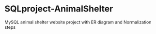 # SQLproject-AnimalShelter
MySQL animal shelter website project with ER diagram and Normalization steps
